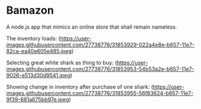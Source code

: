 # Bamazon
A node.js app that mimics an online store that shall remain nameless.

The inventory loads: 
(https://user-images.githubusercontent.com/27738776/31853929-022a4e8e-b657-11e7-82ca-ea40e605e485.jpeg)

Selecting great white shark as thing to buy: 
(https://user-images.githubusercontent.com/27738776/31853953-54b53a2e-b657-11e7-9026-e513d30d9541.jpeg)

Showing change in inventory after purchase of one shark: 
(https://user-images.githubusercontent.com/27738776/31853955-56f83624-b657-11e7-9f39-681a675bb97e.jpeg)
